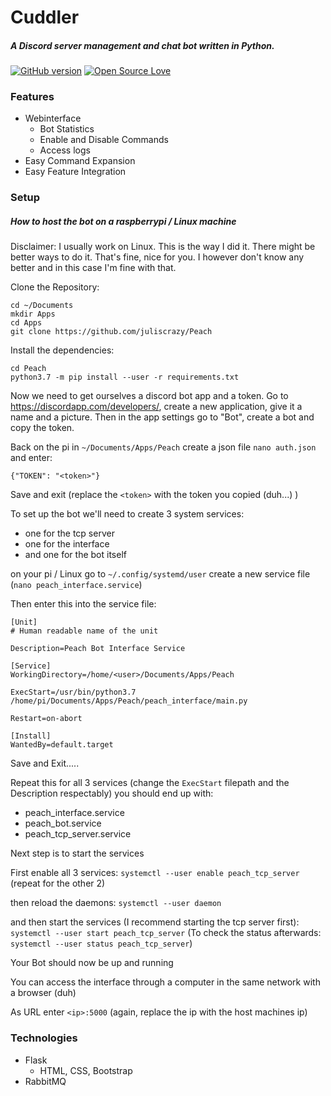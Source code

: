 # Cuddler
 ##### A Discord server management and chat bot written in Python.
[![GitHub version](https://badge.fury.io/gh/juliscrazy%2FCuddler.svg)](https://github.com/juliscrazy/Cuddler/issues)
[![Open Source Love](https://badges.frapsoft.com/os/mit/mit.svg?v=102)](https://github.com/juliscrazy/Cuddler)
 
### Features
 - Webinterface
   - Bot Statistics
   - Enable and Disable Commands
   - Access logs
 - Easy Command Expansion
 - Easy Feature Integration

### Setup
##### How to host the bot on a raspberrypi / Linux machine
Disclaimer: I usually work on Linux. This is the way I did it. There might be better ways to do it. That's fine, nice for you. I however don't know any better and in this case I'm fine with that.

Clone the Repository:
```
cd ~/Documents
mkdir Apps
cd Apps
git clone https://github.com/juliscrazy/Peach
```
Install the dependencies:
```
cd Peach
python3.7 -m pip install --user -r requirements.txt
```
Now we need to get ourselves a discord bot app and a token. Go to https://discordapp.com/developers/, create a new application, give it a name and a picture. Then in the app settings go to "Bot", create a bot and copy the token.

Back on the pi in `~/Documents/Apps/Peach` create a json file `nano auth.json` and enter:
```
{"TOKEN": "<token>"}
```
Save and exit (replace the `<token>` with the token you copied (duh...) )

To set up the bot we'll need to create 3 system services:
   - one for the tcp server
   - one for the interface
   - and one for the bot itself
   
on your pi / Linux go to `~/.config/systemd/user`
create a new service file (`nano peach_interface.service`)

Then enter this into the service file:
```
[Unit]
# Human readable name of the unit

Description=Peach Bot Interface Service

[Service]
WorkingDirectory=/home/<user>/Documents/Apps/Peach

ExecStart=/usr/bin/python3.7 /home/pi/Documents/Apps/Peach/peach_interface/main.py

Restart=on-abort

[Install]
WantedBy=default.target
```
Save and Exit.....

Repeat this for all 3 services (change the `ExecStart` filepath and the Description respectably)
you should end up with:

   - peach_interface.service
   - peach_bot.service
   - peach_tcp_server.service

Next step is to start the services

First enable all 3 services:
`systemctl --user enable peach_tcp_server` (repeat for the other 2)

then reload the daemons:
`systemctl --user daemon`

and then start the services (I recommend starting the tcp server first):
`systemctl --user start peach_tcp_server` (To check the status afterwards: `systemctl --user status peach_tcp_server`)

Your Bot should now be up and running

You can access the interface through a computer in the same network with a browser (duh)

As URL enter `<ip>:5000` (again, replace the ip with the host machines ip)

### Technologies
 - Flask
   - HTML, CSS, Bootstrap
 - RabbitMQ
